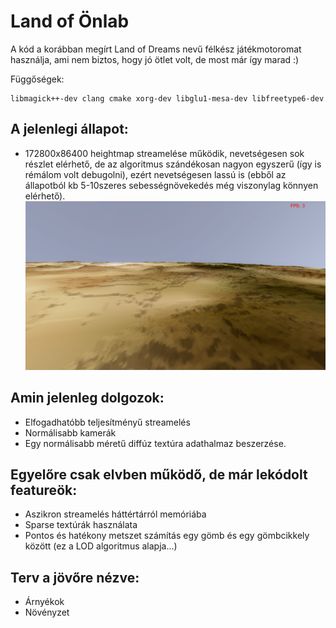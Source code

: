 Land of Önlab
=============

A kód a korábban megírt Land of Dreams nevű félkész játékmotoromat használja, ami nem biztos, hogy jó ötlet volt, de most már így marad :)

Függőségek:
```
libmagick++-dev clang cmake xorg-dev libglu1-mesa-dev libfreetype6-dev
```

A jelenlegi állapot:
--------------------
* 172800x86400 heightmap streamelése működik, nevetségesen sok részlet elérhető, de az algoritmus szándékosan nagyon egyszerű (így is rémálom volt debugolni), ezért nevetségesen lassú is (ebből az állapotból kb 5-10szeres sebességnövekedés még viszonylag könnyen elérhető). 
![screenshot](screenshot.png)


Amin jelenleg dolgozok:
----------------------
* Elfogadhatóbb teljesítményű streamelés
* Normálisabb kamerák
* Egy normálisabb méretű diffúz textúra adathalmaz beszerzése.


Egyelőre csak elvben működő, de már lekódolt featureök:
-------------------------------------------------------
* Aszikron streamelés háttértárról memóriába
* Sparse textúrák használata
* Pontos és hatékony metszet számítás egy gömb és egy gömbcikkely között (ez a LOD algoritmus alapja...)

Terv a jövőre nézve:
-------------------
* Árnyékok
* Növényzet
